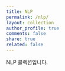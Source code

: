```yaml
---
title: NLP
permalink: /nlp/
layout: collection
author_profile: true
comments: false
share: true
related: false
---
```

NLP 콜렉션입니다.